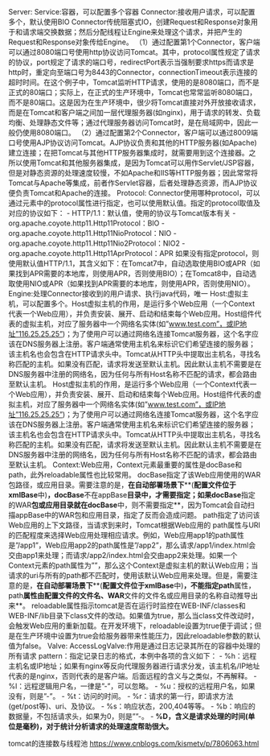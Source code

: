 Server:
	Service:容器，可以配置多个容器
		Connector:接收用户请求，可以配置多个，默认使用BIO Connector传统阻塞式IO，创建Request和Response对象用于和请求端交换数据；然后分配线程让Engine来处理这个请求，并把产生的Request和Response对象传给Engine。
			（1）通过配置第1个Connector，客户端可以通过8080端口号使用http协议访问Tomcat。其中，protocol属性规定了请求的协议，port规定了请求的端口号，redirectPort表示当强制要求https而请求是http时，重定向至端口号为8443的Connector，connectionTimeout表示连接的超时时间。在这个例子中，Tomcat监听HTTP请求，使用的是8080端口，而不是正式的80端口；实际上，在正式的生产环境中，Tomcat也常常监听8080端口，而不是80端口。这是因为在生产环境中，很少将Tomcat直接对外开放接收请求，而是在Tomcat和客户端之间加一层代理服务器(如nginx)，用于请求的转发、负载均衡、处理静态文件等；通过代理服务器访问Tomcat时，是在局域网中，因此一般仍使用8080端口。
			（2）通过配置第2个Connector，客户端可以通过8009端口号使用AJP协议访问Tomcat。AJP协议负责和其他的HTTP服务器(如Apache)建立连接；在把Tomcat与其他HTTP服务器集成时，就需要用到这个连接器。之所以使用Tomcat和其他服务器集成，是因为Tomcat可以用作Servlet/JSP容器，但是对静态资源的处理速度较慢，不如Apache和IIS等HTTP服务器；因此常常将Tomcat与Apache等集成，前者作Servlet容器，后者处理静态资源，而AJP协议便负责Tomcat和Apache的连接。
			Protocol:
				Connector使用哪种protocol，可以通过<connector>元素中的protocol属性进行指定，也可以使用默认值。指定的protocol取值及对应的协议如下：
					-   HTTP/1.1：默认值，使用的协议与Tomcat版本有关
					-   org.apache.coyote.http11.Http11Protocol：BIO
					-   org.apache.coyote.http11.Http11NioProtocol：NIO
					-   org.apache.coyote.http11.Http11Nio2Protocol：NIO2
					-   org.apache.coyote.http11.Http11AprProtocol：APR
					如果没有指定protocol，则使用默认值HTTP/1.1，其含义如下：在Tomcat7中，自动选取使用BIO或APR（如果找到APR需要的本地库，则使用APR，否则使用BIO）；在Tomcat8中，自动选取使用NIO或APR（如果找到APR需要的本地库，则使用APR，否则使用NIO）。
		Engine:处理Connector接收到的用户请求、执行java代码，唯一
			Host:虚拟主机，可以配置多个。Host虚拟主机的作用，是运行多个Web应用（一个Context代表一个Web应用），并负责安装、展开、启动和结束每个Web应用。Host组件代表的虚拟主机，对应了服务器中一个网络名实体(如”www.test.com”，或IP地址”116.25.25.25”)；为了使用户可以通过网络名连接Tomcat服务器，这个名字应该在DNS服务器上注册。客户端通常使用主机名来标识它们希望连接的服务器；该主机名也会包含在HTTP请求头中。Tomcat从HTTP头中提取出主机名，寻找名称匹配的主机。如果没有匹配，请求将发送至默认主机。因此默认主机不需要是在DNS服务器中注册的网络名，因为任何与所有Host名称不匹配的请求，都会路由至默认主机。
			Host虚拟主机的作用，是运行多个Web应用（一个Context代表一个Web应用），并负责安装、展开、启动和结束每个Web应用。Host组件代表的虚拟主机，对应了服务器中一个网络名实体(如”www.test.com”，或IP地址”116.25.25.25”)；为了使用户可以通过网络名连接Tomcat服务器，这个名字应该在DNS服务器上注册。客户端通常使用主机名来标识它们希望连接的服务器；该主机名也会包含在HTTP请求头中。Tomcat从HTTP头中提取出主机名，寻找名称匹配的主机。如果没有匹配，请求将发送至默认主机。因此默认主机不需要是在DNS服务器中注册的网络名，因为任何与所有Host名称不匹配的请求，都会路由至默认主机。
				Context:Web应用，Context元素最重要的属性是docBase和path，此外reloadable属性也比较常用。
				docBase指定了该Web应用使用的WAR包路径，或应用目录。需要注意的是，**在自动部署场景下****(****配置文件位于xmlBase****中)****，docBase****不在appBase****目录中，才需要指定；如果docBase****指定的WAR****包或应用目录就在docBase****中，则不需要指定**，因为Tomcat会自动扫描appBase中的WAR包和应用目录，指定了反而会造成问题。
				path指定了访问该Web应用的上下文路径，当请求到来时，Tomcat根据Web应用的 path属性与URI的匹配程度来选择Web应用处理相应请求。例如，Web应用app1的path属性是”/app1”，Web应用app2的path属性是”/app2”，那么请求/app1/index.html会交由app1来处理；而请求/app2/index.html会交由app2来处理。如果一个Context元素的path属性为””，那么这个Context是虚拟主机的默认Web应用；当请求的uri与所有的path都不匹配时，使用该默认Web应用来处理。但是，需要注意的是，**在自动部署场景下****(****配置文件位于xmlBase****中)****，不能指定path****属性，path****属性由配置文件的文件名、WAR****文件的文件名或应用目录的名称自动推导出来**。
				reloadable属性指示tomcat是否在运行时监控在WEB-INF/classes和WEB-INF/lib目录下class文件的改动。如果值为true，那么当class文件改动时，会触发Web应用的重新加载。在开发环境下，reloadable设置为true便于调试；但是在生产环境中设置为true会给服务器带来性能压力，因此reloadable参数的默认值为false。
				Valve:
					AccessLogValve:作用是通过日志记录其所在的容器中处理的所有请求
						pattern：指定记录日志的格式，本例中各项的含义如下：
								-   %h：远程主机名或IP地址；如果有nginx等反向代理服务器进行请求分发，该主机名/IP地址代表的是nginx，否则代表的是客户端。后面远程的含义与之类似，不再解释。
								-   %l：远程逻辑用户名，一律是”-”，可以忽略。
								-   %u：授权的远程用户名，如果没有，则是”-”。
								-   %t：访问的时间。
								-   %r：请求的第一行，即请求方法(get/post等)、uri、及协议。
								-   %s：响应状态，200,404等等。
								-   %b：响应的数据量，不包括请求头，如果为0，则是””-。
								-   **%D，含义是请求处理的时间(单位是毫秒)，对于统计分析请求的处理速度帮助很大。**

tomcat的连接数与线程池
https://www.cnblogs.com/kismetv/p/7806063.html